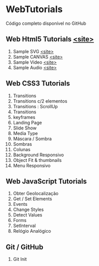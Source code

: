 # WebTutorials

Código completo disponível no GitHub
## Web Html5 Tutorials [&lt;site&gt;](http://paulomatos.stepinportugal.com/WebTutorials/index.html#html5)

1. Sample SVG [&lt;site&gt;](http://paulomatos.stepinportugal.com/WebTutorials/html5/01_SVG.html)
2. Sample CANVAS [&lt;site&gt;](http://paulomatos.stepinportugal.com/WebTutorials/html5/02_CANVAS.html)
3. Sample Video [&lt;site&gt;](http://paulomatos.stepinportugal.com/WebTutorials/html5/04_Video.html)
4. Sample Audio [&lt;site&gt;](http://paulomatos.stepinportugal.com/WebTutorials/html5/05_Audio.html)

## Web CSS3 Tutorials

1. Transitions
2. Transitions c/2 elementos
3. Transitions : ScrollUp
4. Transitions
5. keyframes
6. Landing Page
7. Slide Show
8. Media Type
9. Máscara / Sombra
10. Sombras
11. Colunas
12. Background Responsivo
13. Object Fit & thumbnails
14. Menu Responsivo

## Web JavaScript Tutorials

1. Obter Geolocalização
2. Get / Set Elements
3. Events
4. Change Styles
5. Detect Values
6. Forms
7. SetInterval
8. Relógio Analógico

## Git / GitHub

1. Git Init